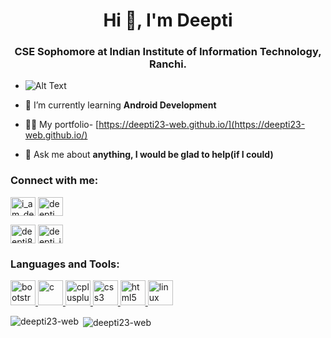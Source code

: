 <h1 align="center">Hi 👋, I'm Deepti</h1>
<h3 align="center">CSE Sophomore at Indian Institute of Information Technology, Ranchi.</h3>

- ![Alt Text](https://cdn.dribbble.com/users/2646423/screenshots/5507196/computer.gif)

- 🌱 I’m currently learning **Android Development**

- 👨‍💻 My portfolio- [https://deepti23-web.github.io/](https://deepti23-web.github.io/)

- 💬 Ask me about **anything, I would be glad to help(if I could)**

<h3 align="left">Connect with me:</h3>
<p align="left">
<a href="https://twitter.com/i_am_deepti" target="blank"><img align="center" src="https://cdn.jsdelivr.net/npm/simple-icons@3.0.1/icons/twitter.svg" alt="i_am_deepti" height="30" width="40" /></a>
<a href="https://linkedin.com/in/deepti ." target="blank"><img align="center" src="https://cdn.jsdelivr.net/npm/simple-icons@3.0.1/icons/linkedin.svg" alt="deepti ." height="30" width="40" /></a>

<a href="https://www.hackerrank.com/deepti8496" target="blank"><img align="center" src="https://cdn.jsdelivr.net/npm/simple-icons@3.0.1/icons/hackerrank.svg" alt="deepti8496" height="30" width="40" /></a>
<a href="https://auth.geeksforgeeks.org/user/deepti_iiitr" target="blank"><img align="center" src="https://cdn.jsdelivr.net/npm/simple-icons@3.0.1/icons/geeksforgeeks.svg" alt="deepti_iiitr" height="30" width="40" /></a>
</p>

<h3 align="left">Languages and Tools:</h3>
<p align="left"> <a href="https://getbootstrap.com" target="_blank"> <img src="https://devicons.github.io/devicon/devicon.git/icons/bootstrap/bootstrap-plain.svg" alt="bootstrap" width="40" height="40"/> </a> <a href="https://www.cprogramming.com/" target="_blank"> <img src="https://devicons.github.io/devicon/devicon.git/icons/c/c-original.svg" alt="c" width="40" height="40"/> </a> <a href="https://www.w3schools.com/cpp/" target="_blank"> <img src="https://devicons.github.io/devicon/devicon.git/icons/cplusplus/cplusplus-original.svg" alt="cplusplus" width="40" height="40"/> </a> <a href="https://www.w3schools.com/css/" target="_blank"> <img src="https://devicons.github.io/devicon/devicon.git/icons/css3/css3-original-wordmark.svg" alt="css3" width="40" height="40"/> </a> <a href="https://www.w3.org/html/" target="_blank"> <img src="https://devicons.github.io/devicon/devicon.git/icons/html5/html5-original-wordmark.svg" alt="html5" width="40" height="40"/> </a> <a href="https://www.linux.org/" target="_blank"> <img src="https://devicons.github.io/devicon/devicon.git/icons/linux/linux-original.svg" alt="linux" width="40" height="40"/> </a> </p>

<p><img align="left" src="https://github-readme-stats.vercel.app/api/top-langs?username=deepti23-web&show_icons=true&locale=en&layout=compact" alt="deepti23-web" /></p>

<p>&nbsp;<img align="center" src="https://github-readme-stats.vercel.app/api?username=deepti23-web&show_icons=true&locale=en" alt="deepti23-web" /></p>

